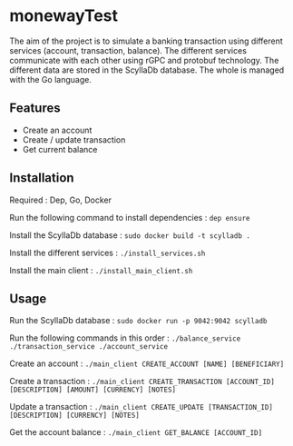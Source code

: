 # monewayTest
The aim of the project is to simulate a banking transaction using different services (account, transaction, balance).
The different services communicate with each other using rGPC and protobuf technology.
The different data are stored in the ScyllaDb database.
The whole is managed with the Go language.

## Features

- Create an account
- Create / update transaction
- Get current balance

## Installation

Required : Dep, Go, Docker

Run the following command to install dependencies :
``` dep ensure ``` 

Install the ScyllaDb database :
``` sudo docker build -t scylladb . ``` 

Install the different services :
``` ./install_services.sh ```

Install the main client :
``` ./install_main_client.sh ```

## Usage

Run the ScyllaDb database :
``` sudo docker run -p 9042:9042 scylladb ```

Run the following commands in this order :
``` ./balance_service ./transaction_service ./account_service ``` 

Create an account :
``` ./main_client CREATE_ACCOUNT [NAME] [BENEFICIARY] ``` 

Create a transaction :
``` ./main_client CREATE_TRANSACTION [ACCOUNT_ID] [DESCRIPTION] [AMOUNT] [CURRENCY] [NOTES] ``` 

Update a transaction :
``` ./main_client CREATE_UPDATE [TRANSACTION_ID] [DESCRIPTION] [CURRENCY] [NOTES] ``` 
 
Get the account balance :
``` ./main_client GET_BALANCE [ACCOUNT_ID] ``` 